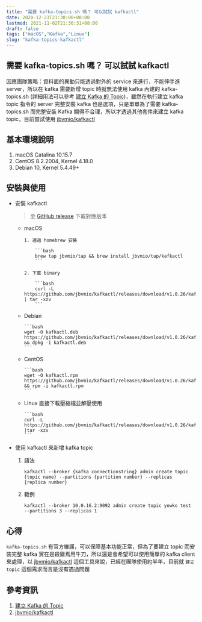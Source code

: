 ```yaml
---
title: "需要 kafka-topics.sh 嗎？ 可以試試 kafkactl"
date: 2020-12-23T21:30:00+08:00
lastmod: 2021-11-02T21:30:31+08:00
draft: false
tags: ["macOS","Kafka","Linux"]
slug: "kafka-topics-kafkactl"
---
```


## 需要 kafka-topics.sh 嗎？ 可以試試 kafkactl

因應團隊策略：資料面的異動只能透過對外的 service 來進行，不能伸手進 server，所以在 kafka 需要新增 topic 時就無法使用 kafka 內建的 kafka-topics.sh (詳細用法可以參考 [建立 Kafka 的 Topic](/create-kafka-topic))，雖然在執行建立 kafka topic 指令的 server 完整安裝 kafka 也是選項，只是單單為了需要 kafka-topics.sh 而完整安裝 Kafka 顯得不合理，所以才透過其他套件來建立 kafka topic，目前嘗試使用 [jbvmio/kafkactl](https://github.com/jbvmio/kafkactl)

## 基本環境說明

1. macOS Catalina 10.15.7
2. CentOS 8.2.2004, Kernel 4.18.0
3. Debian 10, Kernel 5.4.49+

## 安裝與使用

- 安裝 kafkactl

    >至 [GitHub release](https://github.com/jbvmio/kafkactl/releases) 下載對應版本

  - macOS

        1. 透過 homebrew 安裝

            ```bash
            brew tap jbvmio/tap && brew install jbvmio/tap/kafkactl
            ```

        2. 下載 binary

            ```bash
            curl -L https://github.com/jbvmio/kafkactl/releases/download/v1.0.26/kafkactl_1.0.26_Darwin_x86_64.tar.gz | tar -xzv
            ```

  - Debian

        ```bash
        wget -O kafkactl.deb https://github.com/jbvmio/kafkactl/releases/download/v1.0.26/kafkactl_1.0.26_linux_amd64.deb && dpkg -i kafkactl.deb 
        ```

  - CentOS

        ```bash
        wget -O kafkactl.rpm https://github.com/jbvmio/kafkactl/releases/download/v1.0.26/kafkactl_1.0.26_linux_amd64.rpm && rpm -i kafkactl.rpm
        ```

  - Linux 直接下載壓縮檔並解壓使用

        ```bash
        curl -L https://github.com/jbvmio/kafkactl/releases/download/v1.0.26/kafkactl_1.0.26_Linux_x86_64.tar.gz |tar -xzv 
        ```

- 使用 kafkactl 來新增 kafka topic

    1. 語法

        `kafkactl --broker {kafka connectionstring} admin create topic {topic name} --partitions {partition number} --replicas {replica number}`

    2. 範例

        `kafkactl --broker 10.0.16.2:9092 admin create topic yowko test --partitions 3 --replicas 1`

## 心得

`kafka-topics.sh` 有官方維護，可以保障基本功能正常，但為了要建立 topic 而安裝完整 kafka 實在是殺雞焉用牛刀，所以還是會希望可以使用簡單的 kafka client 來處理，以 [jbvmio/kafkactl](https://github.com/jbvmio/kafkactl) 這個工具來說，已經在團隊使用約半年，目前就 `建立 topic` 這個需求而言是沒有遇過問題

## 參考資訊

1. [建立 Kafka 的 Topic](/create-kafka-topic)
2. [jbvmio/kafkactl](https://github.com/jbvmio/kafkactl)
